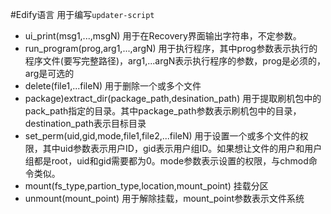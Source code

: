#Edify语言
用于编写`updater-script`

- ui_print(msg1,...,msgN) 用于在Recovery界面输出字符串，不定参数。
- run_program(prog,arg1,...,argN) 用于执行程序，其中prog参数表示执行的程序文件(要写完整路径)，arg1,...argN表示执行程序的参数，prog是必须的，arg是可选的
- delete(file1,...fileN) 用于删除一个或多个文件
- package)extract_dir(package_path,desination_path) 用于提取刷机包中的pack_path指定的目录。其中package_path参数表示刷机包中的目录，destination_path表示目标目录
- set_perm(uid,gid,mode,file1,file2,...fileN) 用于设置一个或多个文件的权限，其中uid参数表示用户ID，gid表示用户组ID。如果想让文件的用户和用户组都是root，uid和gid需要都为0。mode参数表示设置的权限，与chmod命令类似。
- mount(fs_type,partion_type,location,mount_point) 挂载分区
- unmount(mount_point) 用于解除挂载，mount_point参数表示文件系统
